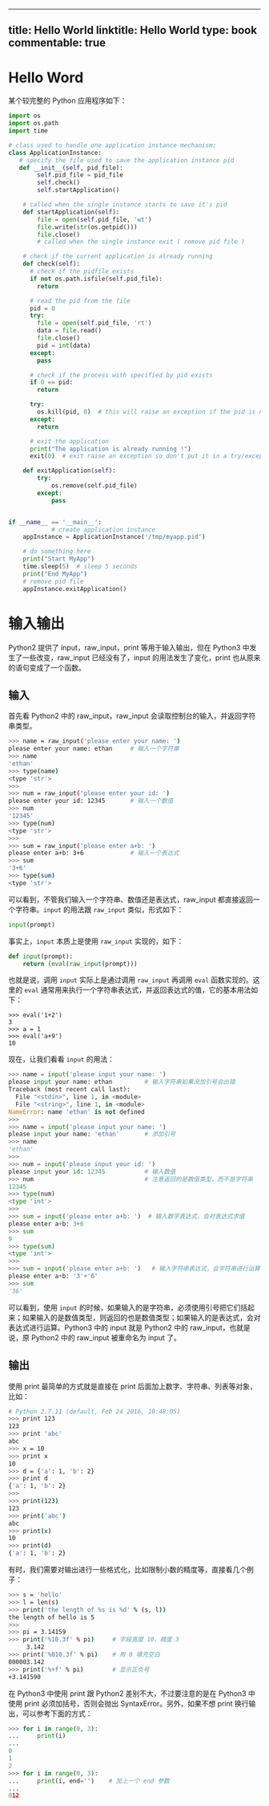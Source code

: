 
---
title: Hello World
linktitle: Hello World
type: book
commentable: true
---

# Hello Word

某个较完整的 Python 应用程序如下：

```py
import os
import os.path
import time

# class used to handle one application instance mechanism;
class ApplicationInstance:
   # specify the file used to save the application instance pid
   def __init__(self, pid_file):
        self.pid_file = pid_file
        self.check()
        self.startApplication()

    # called when the single instance starts to save it's pid
    def startApplication(self):
        file = open(self.pid_file, 'wt')
        file.write(str(os.getpid()))
        file.close()
        # called when the single instance exit ( remove pid file )

    # check if the current application is already running
    def check(self):
      # check if the pidfile exists
      if not os.path.isfile(self.pid_file):
        return

      # read the pid from the file
      pid = 0
      try:
        file = open(self.pid_file, 'rt')
        data = file.read()
        file.close()
        pid = int(data)
      except:
        pass

      # check if the process with specified by pid exists
      if 0 == pid:
        return

      try:
        os.kill(pid, 0)  # this will raise an exception if the pid is not valid
      except:
        return

      # exit the application
      print("The application is already running !")
      exit(0)  # exit raise an exception so don't put it in a try/except block

    def exitApplication(self):
        try:
            os.remove(self.pid_file)
        except:
            pass


if __name__ == '__main__':
            # create application instance
    appInstance = ApplicationInstance('/tmp/myapp.pid')

    # do something here
    print("Start MyApp")
    time.sleep(5)  # sleep 5 seconds
    print("End MyApp")
    # remove pid file
    appInstance.exitApplication()
```

# 输入输出

Python2 提供了 input，raw_input，print 等用于输入输出，但在 Python3 中发生了一些改变，raw_input 已经没有了，input 的用法发生了变化，print 也从原来的语句变成了一个函数。

## 输入

首先看 Python2 中的 raw_input，raw_input 会读取控制台的输入，并返回字符串类型。

```sh
>>> name = raw_input('please enter your name: ')
please enter your name: ethan     # 输入一个字符串
>>> name
'ethan'
>>> type(name)
<type 'str'>
>>>
>>> num = raw_input('please enter your id: ')
please enter your id: 12345       # 输入一个数值
>>> num
'12345'
>>> type(num)
<type 'str'>
>>>
>>> sum = raw_input('please enter a+b: ')
please enter a+b: 3+6             # 输入一个表达式
>>> sum
'3+6'
>>> type(sum)
<type 'str'>
```

可以看到，不管我们输入一个字符串、数值还是表达式，raw_input 都直接返回一个字符串。`input` 的用法跟 `raw_input` 类似，形式如下：

```python
input(prompt)
```

事实上，`input` 本质上是使用 `raw_input` 实现的，如下：

```python
def input(prompt):
    return (eval(raw_input(prompt)))
```

也就是说，调用 `input` 实际上是通过调用 `raw_input` 再调用 `eval` 函数实现的。这里的 `eval` 通常用来执行一个字符串表达式，并返回表达式的值，它的基本用法如下：

```
>>> eval('1+2')
3
>>> a = 1
>>> eval('a+9')
10
```

现在，让我们看看 `input` 的用法：

```python
>>> name = input('please input your name: ')
please input your name: ethan         # 输入字符串如果没加引号会出错
Traceback (most recent call last):
  File "<stdin>", line 1, in <module>
  File "<string>", line 1, in <module>
NameError: name 'ethan' is not defined
>>>
>>> name = input('please input your name: ')
please input your name: 'ethan'       # 添加引号
>>> name
'ethan'
>>>
>>> num = input('please input your id: ')
please input your id: 12345           # 输入数值
>>> num                               # 注意返回的是数值类型，而不是字符串
12345
>>> type(num)
<type 'int'>
>>>
>>> sum = input('please enter a+b: ')  # 输入数字表达式，会对表达式求值
please enter a+b: 3+6
>>> sum
9
>>> type(sum)
<type 'int'>
>>>
>>> sum = input('please enter a+b: ')   # 输入字符串表达式，会字符串进行运算
please enter a+b: '3'+'6'
>>> sum
'36'
```

可以看到，使用 `input` 的时候，如果输入的是字符串，必须使用引号把它们括起来；如果输入的是数值类型，则返回的也是数值类型；如果输入的是表达式，会对表达式进行运算。Python3 中的 input 就是 Python2 中的 raw_input，也就是说，原 Python2 中的 raw_input 被重命名为 input 了。

## 输出

使用 print 最简单的方式就是直接在 print 后面加上数字、字符串、列表等对象，比如：

```sh
# Python 2.7.11 (default, Feb 24 2016, 10:48:05)
>>> print 123
123
>>> print 'abc'
abc
>>> x = 10
>>> print x
10
>>> d = {'a': 1, 'b': 2}
>>> print d
{'a': 1, 'b': 2}
>>>
>>> print(123)
123
>>> print('abc')
abc
>>> print(x)
10
>>> print(d)
{'a': 1, 'b': 2}
```

有时，我们需要对输出进行一些格式化，比如限制小数的精度等，直接看几个例子：

```sh
>>> s = 'hello'
>>> l = len(s)
>>> print('the length of %s is %d' % (s, l))
the length of hello is 5
>>>
>>> pi = 3.14159
>>> print('%10.3f' % pi)     # 字段宽度 10，精度 3
     3.142
>>> print('%010.3f' % pi)    # 用 0 填充空白
000003.142
>>> print('%+f' % pi)        # 显示正负号
+3.141590
```

在 Python3 中使用 print 跟 Python2 差别不大，不过要注意的是在 Python3 中使用 print 必须加括号，否则会抛出 SyntaxError。另外，如果不想 print 换行输出，可以参考下面的方式：

```python
>>> for i in range(0, 3):
...     print(i)
...
0
1
2
>>> for i in range(0, 3):
...     print(i, end='')    # 加上一个 end 参数
...
012
```

    